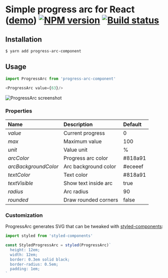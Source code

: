 # Simple progress arc for React ([demo](http://szastupov.github.io/progress-arc-component)) [![NPM version][npm-image]][npm-link] [![Build status][travis-image]][travis-link]

## Installation

    $ yarn add progress-arc-component

## Usage

```javascript
import ProgressArc from 'progress-arc-component'

<ProgressArc value={63}/>
```

![ProgressArc screenshot](http://i.imgur.com/vgxgdi9.png)

### Properties

 Name                 | Description          | Default
 :------------------- | :------------------- | :------
 *value*              | Current progress     | 0
 *max*                | Maximum value        | 100
 *unit*               | Value unit           | %
 *arcColor*           | Progress arc color   | #818a91
 *arcBackgroundColor* | Arc background color | #eceeef
 *textColor*          | Text color           | #818a91
 *textVisible*        | Show text inside arc | true
 *radius*             | Arc radius           | 90
 *rounded*            | Draw rounded corners | false

### Customization

ProgressArc generates SVG that can be tweaked with [styled-components][1]:

```javascript
import styled from 'styled-components'

const StyledProgressArc = styled(ProgressArc)`
  height: 12em;
  width: 12em;
  border: 0.3em solid black;
  border-radius: 0.5em;
  padding: 1em;
`
```


[1]: https://github.com/styled-components/styled-components
[npm-image]: https://img.shields.io/npm/v/progress-arc-component.svg?style=flat
[npm-link]: https://npmjs.org/package/progress-arc-component
[travis-image]: https://img.shields.io/travis/szastupov/progress-arc-component.svg?style=flat
[travis-link]: https://travis-ci.org/szastupov/progress-arc-component

